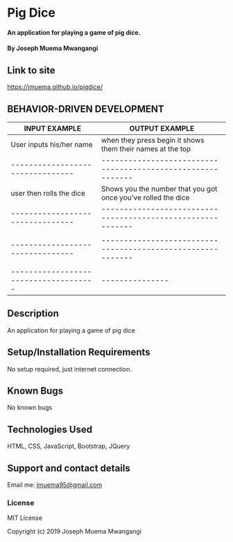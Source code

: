# Pig Dice
#### An application for playing a game of pig dice.
#### By **Joseph Muema Mwangangi**
## Link to site
https://jmuema.github.io/pigdice/
## BEHAVIOR-DRIVEN DEVELOPMENT
| INPUT EXAMPLE                  | OUTPUT EXAMPLE                                            |
|--------------------------------|-----------------------------------------------------------|
|User inputs his/her name        | when they press begin it shows them their names at the top|
|--------------------------------|-----------------------------------------------------------|
|user then rolls the dice        | Shows you the number that you got once you've rolled the dice|
|--------------------------------|-----------------------------------------------------------|
                                 |                                                           |
|--------------------------------|-----------------------------------------------------------|
                                     |               |                |
-------------------------------------|---------------|----------------|
## Description
An application for playing a game of pig dice
## Setup/Installation Requirements
No setup required, just internet connection.
## Known Bugs
No known bugs
## Technologies Used
HTML, CSS, JavaScript, Bootstrap, JQuery
## Support and contact details
Email me: jmuema95@gmail.com
### License
MIT License

Copyright (c) 2019 Joseph Muema Mwangangi
